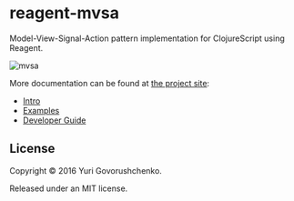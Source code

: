 # reagent-mvsa
Model-View-Signal-Action pattern implementation for ClojureScript using Reagent.

![mvsa](http://metametadata.github.io/reagent-mvsa/graphs/mvsa.svg)

More documentation can be found at [the project site](http://metametadata.github.io/reagent-mvsa/):

* [Intro](http://metametadata.github.io/reagent-mvsa)
* [Examples](http://metametadata.github.io/reagent-mvsa/examples/)
* [Developer Guide](http://metametadata.github.io/clj-fakes/dev-guide/)

## License
Copyright © 2016 Yuri Govorushchenko.

Released under an MIT license.